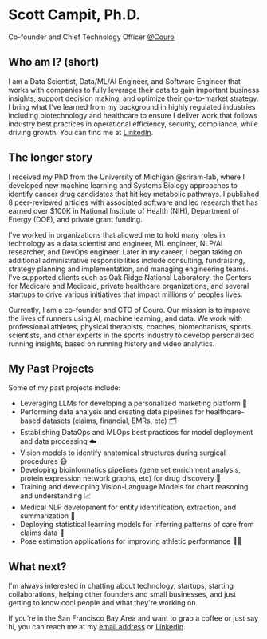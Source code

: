# Scott Campit, Ph.D.
Co-founder and Chief Technology Officer [@Couro](https://www.couro.io/)

## Who am I? (short)
I am a Data Scientist, Data/ML/AI Engineer, and Software Engineer that works with companies to fully leverage their data to gain important business insights, support decision making, and optimize their go-to-market strategy. I bring what I've learned from my background in highly regulated industries including biotechnology and healthcare to ensure I deliver work that follows industry best practices in operational efficiency, security, compliance, while driving growth. You can find me at [LinkedIn](https://www.linkedin.com/in/scottcampit/).

## The longer story
I received my PhD from the University of Michigan @sriram-lab, where I developed new machine learning and Systems Biology approaches to identify cancer drug candidates that hit key metabolic pathways. I published 8 peer-reviewed articles with associated software and led research that has earned over $100K in National Institute of Health (NIH), Department of Energy (DOE), and private grant funding.
    
I've worked in organizations that allowed me to hold many roles in technology as a data scientist and engineer, ML engineer, NLP/AI researcher, and DevOps engineer. Later in my career, I began taking on additional administrative responsibilities include consulting, fundraising, strategy planning and implementation, and managing engineering teams. I've supported clients such as Oak Ridge National Laboratory, the Centers for Medicare and Medicaid, private healthcare organizations, and several startups to drive various initiatives that impact millions of peoples lives.

Currently, I am a co-founder and CTO of Couro. Our mission is to improve the lives of runners using AI, machine learning, and data. We work with professional athletes, physical therapists, coaches, biomechanists, sports scientists, and other experts in the sports industry to develop personalized running insights, based on running history and video analytics. 

## My Past Projects
Some of my past projects include:
* Leveraging LLMs for developing a personalized marketing platform 📧
* Performing data analysis and creating data pipelines for healthcare-based datasets (claims, financial, EMRs, etc) 🗂️
* Establishing DataOps and MLOps best practices for model deployment and data processing ☁️
* Vision models to identify anatomical structures during surgical procedures 😷
* Developing bioinformatics pipelines (gene set enrichment analysis, protein expression network graphs, etc) for drug discovery 💊
* Training and developing Vision-Language Models for chart reasoning and understanding 📈 
* Medical NLP development for entity identification, extraction, and summarization 📄
* Deploying statistical learning models for inferring patterns of care from claims data 🏥
* Pose estimation applications for improving athletic performance 🏃‍♀️

## What next?
I'm always interested in chatting about technology, startups, starting collaborations, helping other founders and small businesses, and just getting to know cool people and what they're working on. 

If you're in the San Francisco Bay Area and want to grab a coffee or just say hi, you can reach me at my [email address](scottcampit@gmail.com) or [LinkedIn](https://www.linkedin.com/in/scottcampit/).
